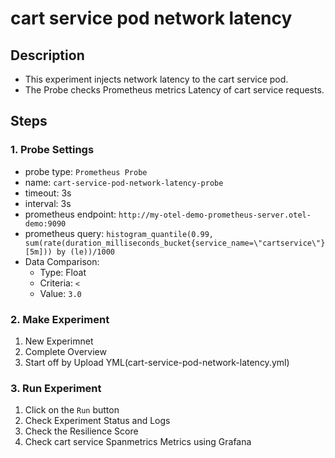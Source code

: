 # cart service pod network latency
## Description
- This experiment injects network latency to the cart service pod.
- The Probe checks Prometheus metrics Latency of cart service requests.
## Steps
### 1. Probe Settings
- probe type: `Prometheus Probe`
- name: `cart-service-pod-network-latency-probe`
- timeout: 3s
- interval: 3s
- prometheus endpoint: `http://my-otel-demo-prometheus-server.otel-demo:9090`
- prometheus query: `histogram_quantile(0.99, sum(rate(duration_milliseconds_bucket{service_name=\"cartservice\"}[5m])) by (le))/1000`
- Data Comparison:
  - Type: Float
  - Criteria: `<`
  - Value: `3.0`
### 2. Make Experiment
1. New Experimnet
2. Complete Overview
3. Start off by Upload YML(cart-service-pod-network-latency.yml)
### 3. Run Experiment
1. Click on the `Run` button
2. Check Experiment Status and Logs
3. Check the Resilience Score
4. Check cart service Spanmetrics Metrics using Grafana